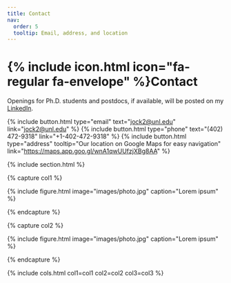 ```yaml
---
title: Contact
nav:
  order: 5
  tooltip: Email, address, and location
---
```


# {% include icon.html icon="fa-regular fa-envelope" %}Contact

Openings for Ph.D. students and postdocs, if available, will be posted on my [LinkedIn](https://www.linkedin.com/in/janghoon-hoon-ock-aaa5a5140/).

{%
  include button.html
  type="email"
  text="jock2@unl.edu"
  link="jock2@unl.edu"
%}
{%
  include button.html
  type="phone"
  text="(402) 472-9318"
  link="+1-402-472-9318"
%}
{%
  include button.html
  type="address"
  tooltip="Our location on Google Maps for easy navigation"
  link="https://maps.app.goo.gl/wnA1qwUUfzjXBg8AA"
%}

{% include section.html %}

{% capture col1 %}

{%
  include figure.html
  image="images/photo.jpg"
  caption="Lorem ipsum"
%}

{% endcapture %}

{% capture col2 %}

{%
  include figure.html
  image="images/photo.jpg"
  caption="Lorem ipsum"
%}

{% endcapture %}



{% include cols.html col1=col1 col2=col2 col3=col3 %}
